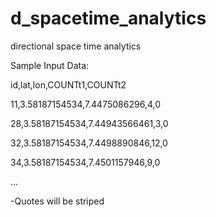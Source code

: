 d_spacetime_analytics
=====================

directional space time analytics


Sample Input Data:

id,lat,lon,COUNTt1,COUNTt2

11,3.58187154534,7.4475086296,4,0

28,3.58187154534,7.44943566461,3,0

32,3.58187154534,7.4498890846,12,0

34,3.58187154534,7.4501157946,9,0

...

-Quotes will be striped
